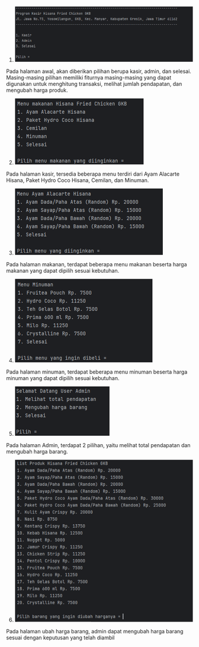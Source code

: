 1. ![alt text](https://github.com/pramudyapratama203/FinalProject-1/blob/main/halaman%20awal.png)

Pada halaman awal, akan diberikan pilihan berupa kasir, admin, dan selesai.
Masing-masing pilihan memiliki fiturnya masing-masing yang dapat digunakan untuk menghitung transaksi, melihat jumlah pendapatan, dan mengubah harga produk.

2. ![alt text](https://github.com/pramudyapratama203/FinalProject-1/blob/main/halaman%20kasir.png)

Pada halaman kasir, tersedia beberapa menu terdiri dari Ayam Alacarte Hisana, Paket Hydro Coco Hisana, Cemilan, dan Minuman. 

3. ![alt text](https://github.com/pramudyapratama203/FinalProject-1/blob/main/halaman%20makanan.png)

Pada halaman makanan, terdapat beberapa menu makanan beserta harga makanan yang dapat dipilih sesuai kebutuhan.

4. ![alt text](https://github.com/pramudyapratama203/FinalProject-1/blob/main/halaman%20minuman.png)

Pada halaman minuman, terdapat beberapa menu minuman beserta harga minuman yang dapat dipilih sesuai kebutuhan. 

5. ![alt text](https://github.com/pramudyapratama203/FinalProject-1/blob/main/halaman%20admin.png)

Pada halaman Admin, terdapat 2 pilihan, yaitu melihat total pendapatan dan mengubah harga barang.

6. ![alt text](https://github.com/pramudyapratama203/FinalProject-1/blob/main/ubah%20harga.png)

Pada halaman ubah harga barang, admin dapat mengubah harga barang sesuai dengan keputusan yang telah diambil
